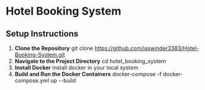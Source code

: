 # Hotel Booking System

## Setup Instructions

1. **Clone the Repository**
   git clone https://github.com/jaswinder3383/Hotel-Booking-System.git
2. **Navigate to the Project Directory**
   cd hotel_booking_system
3. **Install Docker**
   install docker in your local system
4. **Build and Run the Docker Containers**
   docker-compose -f docker-compose.yml up --build




